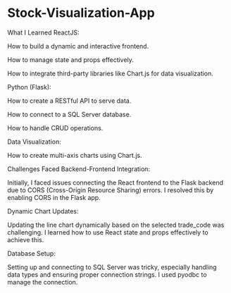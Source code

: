 # Stock-Visualization-App

What I Learned
ReactJS:

How to build a dynamic and interactive frontend.

How to manage state and props effectively.

How to integrate third-party libraries like Chart.js for data visualization.

Python (Flask):

How to create a RESTful API to serve data.

How to connect to a SQL Server database.

How to handle CRUD operations.

Data Visualization:

How to create multi-axis charts using Chart.js.

Challenges Faced
Backend-Frontend Integration:

Initially, I faced issues connecting the React frontend to the Flask backend due to CORS (Cross-Origin Resource Sharing) errors. I resolved this by enabling CORS in the Flask app.

Dynamic Chart Updates:

Updating the line chart dynamically based on the selected trade_code was challenging. I learned how to use React state and props effectively to achieve this.

Database Setup:

Setting up and connecting to SQL Server was tricky, especially handling data types and ensuring proper connection strings. I used pyodbc to manage the connection.
